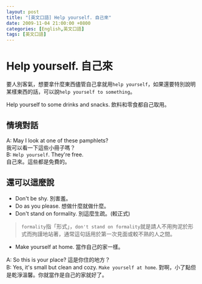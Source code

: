 ```yaml
---
layout: post
title: "[英文口語] Help yourself. 自己來"
date: 2009-11-04 21:00:00 +0800
categories: [English,英文口語]
tags: [英文口語]
---
```


# Help yourself. 自己來

要人別客氣，想要拿什麼東西儘管自己拿就用`help yourself`，如果還要特別說明某樣東西的話，可以說`help yourself to something`。     

Help yourself to some drinks and snacks. 飲料和零食都自己取用。

## 情境對話

A: May I look at one of these pamphlets?        
我可以看一下這些小冊子嗎？      
B: `Help yourself`. They're free.     
自己來。這些都是免費的。

## 還可以這麼說

- Don't be shy. 別害羞。
- Do as you please. 想做什麼就做什麼。
- Don't stand on formality. 別這麼生疏。(較正式)
> `formality`指「形式」，`don't stand on formality`就是請人不用拘泥於形式而拘謹地站著，通常這句話用於第一次見面或較不熟的人之間。

- Make yourself at home.  當作自己的家一樣。

A: So this is your place? 這是你住的地方？      
B: Yes, it's small but clean and cozy. `Make yourself at home`. 對啊，小了點但是乾淨溫馨。你就當作是自己的家就好了。